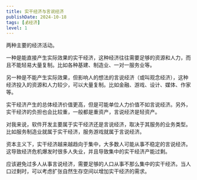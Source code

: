 ```yaml
---
title: 实干经济与言说经济
publishDate: 2024-10-18
tags: [💰经济]
level: 1
---
```


两种主要的经济活动。

一种是能直接产生实际效果的实干经济，这种经济往往需要足够的资源和人力，而且不能轻易大量复制。比如各种基建、制造业、一对一服务业等。

另一种是不能产生实际效果，但影响人的想法的言说经济（或叫观念经济），这种经济投入的资源和人力较少，可以大量复制。比如金融、游戏、设计、媒体、作家等。

实干经济产生的总体经济价值更高，但是可能单位人力价值不如言说经济。另外，实干经济的负担也会比较重，一般都是重资产，言说经济是轻资产。

对我来说，软件开发主要属于实干经济还是言说经济，取决于其服务的业务类型。比如服务制造业就属于实干经济，服务游戏就属于言说经济。

资本主义下，实干经济越来越趋向于集中，大多数人可能从事不稳定的言说经济。这导致经济危机爆发时很多人失业，并且导致集中的实干经济产能过剩。

应该避免过多人从事言说经济，需要足够的人口从事不那么集中的实干经济。当人口过剩时，可以考虑扩张自然生存空间以增加实干经济的需求。
